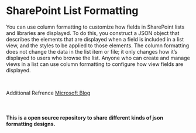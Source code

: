 # SharePoint List Formatting
You can use column formatting to customize how fields in SharePoint lists and libraries are displayed. To do this, you construct a JSON object that describes the elements that are displayed when a field is included in a list view, and the styles to be applied to those elements. The column formatting does not change the data in the list item or file; it only changes how it’s displayed to users who browse the list. Anyone who can create and manage views in a list can use column formatting to configure how view fields are displayed.

<br/>

Additional Refrence
[Microsoft Blog](https://docs.microsoft.com/en-us/sharepoint/dev/declarative-customization/column-formatting "Microsoft Blog")

<br/>

#### This is a open source repository to share different kinds of json formatting designs.


